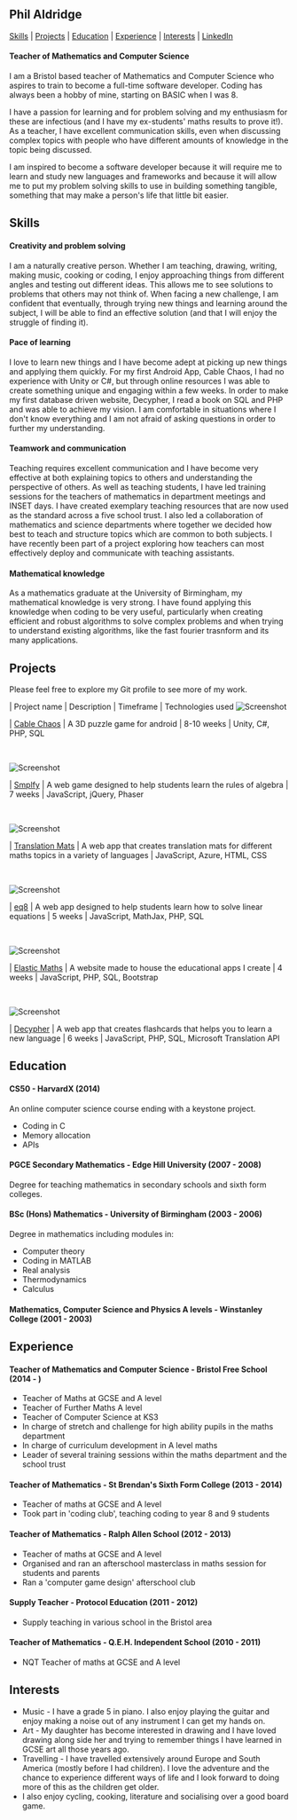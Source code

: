 ## Phil Aldridge

[Skills](#skills) | [Projects](#projects) | [Education](#education) | [Experience](#experience) |  [Interests](#interests) | [LinkedIn](https://www.linkedin.com/in/phil-aldridge-b1009223b/)

#### Teacher of Mathematics and Computer Science

I am a Bristol based teacher of Mathematics and Computer Science who aspires to train to become a full-time software developer. Coding has always been a hobby of mine, starting on BASIC when I was 8. 

I have a passion for learning and for problem solving and my enthusiasm for these are infectious (and I have my ex-students' maths results to prove it!). As a teacher, I have excellent communication skills, even when discussing complex topics with people who have different amounts of knowledge in the topic being discussed. 

I am inspired to become a software developer because it will require me to learn and study new languages and frameworks and because it will allow me to put my problem solving skills to use in building something tangible, something that may make a person's life that little bit easier.

## Skills

#### Creativity and problem solving
I am a naturally creative person. Whether I am teaching, drawing, writing, making music, cooking or coding, I enjoy approaching things from different angles and testing out different ideas. This allows me to see solutions to problems that others may not think of. When facing a new challenge, I am confident that eventually, through trying new things and learning around the subject, I will be able to find an effective solution (and that I will enjoy the struggle of finding it).

#### Pace of learning
I love to learn new things and I have become adept at picking up new things and applying them quickly. For my first Android App, Cable Chaos, I had no experience with Unity or C#, but through online resources I was able to create something unique and engaging within a few weeks. In order to make my first database driven website, Decypher, I read a book on SQL and PHP and was able to achieve my vision. I am comfortable in situations where I don't know everything and I am not afraid of asking questions in order to further my understanding.

#### Teamwork and communication
Teaching requires excellent communication and I have become very effective at both explaining topics to others and understanding the perspective of others. As well as teaching students, I have led training sessions for the teachers of mathematics in department meetings and INSET days. I have created exemplary teaching resources that are now used as the standard across a five school trust. I also led a collaboration of mathematics and science departments where together we decided how best to teach and structure topics which are common to both subjects. I have recently been part of a project exploring how teachers can most effectively deploy and communicate with teaching assistants.

#### Mathematical knowledge
As a mathematics graduate at the University of Birmingham, my mathematical knowledge is very strong. I have found applying this knowledge when coding to be very useful, particularly when creating efficient and robust algorithms to solve complex problems and when trying to understand existing algorithms, like the fast fourier trasnform and its many applications.

## Projects
Please feel free to explore my Git profile to see more of my work.  

| Project name | Description | Timeframe | Technologies used
![Screenshot](https://camo.githubusercontent.com/b9e4e0f04213a0bebbd71179970f48f1e26889f6a8185f60bec9c60bc7dd1a7d/68747470733a2f2f706c61792d6c682e676f6f676c6575736572636f6e74656e742e636f6d2f447141643336764775535a6f564b5a634d5848646266694c5062474b50344d524d36625232306676494c436247444655686a7138704969624439414d582d6e676d6f673d77353132302d6832383830)

| [Cable Chaos](https://github.com/PhilAldridge/Cable-Chaos)  | A 3D puzzle game for android  | 8-10 weeks  | Unity, C#, PHP, SQL

&nbsp;
&nbsp;

![Screenshot](https://github.com/PhilAldridge/Smplfy/raw/main/smplfylogo.png)

| [Smplfy](https://github.com/PhilAldridge/Smplfy)  | A web game designed to help students learn the rules of algebra | 7 weeks | JavaScript, jQuery, Phaser

&nbsp;
&nbsp;

![Screenshot](https://github.com/PhilAldridge/translation-mats/raw/main/transmat.JPG)

| [Translation Mats](https://github.com/PhilAldridge/translation-mats)  | A web app that creates translation mats for different maths topics in a variety of languages  | JavaScript, Azure, HTML, CSS

&nbsp;
&nbsp;

![Screenshot](https://github.com/PhilAldridge/eq8/raw/main/eq8.JPG)

| [eq8](https://github.com/PhilAldridge/eq8)  | A web app designed to help students learn how to solve linear equations | 5 weeks | JavaScript, MathJax, PHP, SQL

&nbsp;
&nbsp;

![Screenshot](https://github.com/PhilAldridge/Elastic-Maths-website/blob/main/emaths.png)

| [Elastic Maths](elasticmaths.epizy.com/)  | A website made to house the educational apps I create | 4 weeks | JavaScript, PHP, SQL, Bootstrap

&nbsp;
&nbsp;

![Screenshot](https://github.com/PhilAldridge/Decypher/raw/main/dec.png)

| [Decypher](https://github.com/PhilAldridge/Decypher)  | A web app that creates flashcards that helps you to learn a new language  | 6 weeks | JavaScript, PHP, SQL, Microsoft Translation API


## Education

#### CS50 - HarvardX (2014)

An online computer science course ending with a keystone project.

- Coding in C
- Memory allocation
- APIs


#### PGCE Secondary Mathematics - Edge Hill University (2007 - 2008)

Degree for teaching mathematics in secondary schools and sixth form colleges.


#### BSc (Hons) Mathematics - University of Birmingham (2003 - 2006)

Degree in mathematics including modules in:
- Computer theory
- Coding in MATLAB
- Real analysis
- Thermodynamics
- Calculus


#### Mathematics, Computer Science and Physics A levels - Winstanley College (2001 - 2003)


## Experience

#### Teacher of Mathematics and Computer Science - Bristol Free School (2014 - )
- Teacher of Maths at GCSE and A level
- Teacher of Further Maths A level
- Teacher of Computer Science at KS3
- In charge of stretch and challenge for high ability pupils in the maths department
- In charge of curriculum development in A level maths
- Leader of several training sessions within the maths department and the school trust

#### Teacher of Mathematics - St Brendan's Sixth Form College (2013 - 2014)
- Teacher of maths at GCSE and A level
- Took part in 'coding club', teaching coding to year 8 and 9 students

#### Teacher of Mathematics - Ralph Allen School (2012 - 2013)
- Teacher of maths at GCSE and A level
- Organised and ran an afterschool masterclass in maths session for students and parents
- Ran a 'computer game design' afterschool club

#### Supply Teacher - Protocol Education (2011 - 2012)
- Supply teaching in various school in the Bristol area

#### Teacher of Mathematics - Q.E.H. Independent School (2010 - 2011)
- NQT Teacher of maths at GCSE and A level

## Interests
- Music - I have a grade 5 in piano. I also enjoy playing the guitar and enjoy making a noise out of any instrument I can get my hands on.
- Art - My daughter has become interested in drawing and I have loved drawing along side her and trying to remember things I have learned in GCSE art all those years ago.
- Travelling - I have travelled extensively around Europe and South America (mostly before I had children). I love the adventure and the chance to experience different ways of life and I look forward to doing more of this as the children get older.
- I also enjoy cycling, cooking, literature and socialising over a good board game. 
